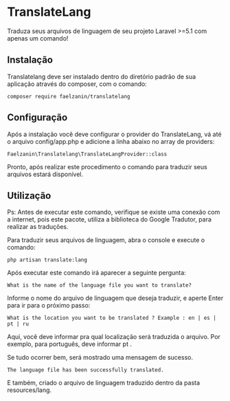 
<h1>TranslateLang</h1>

Traduza seus arquivos de linguagem de seu projeto Laravel >=5.1 com apenas um comando!

<h2>Instalação</h2>

Translatelang deve ser instalado dentro do diretório padrão de sua aplicação através do composer, com o comando:

    composer require faelzanin/translatelang

<h2>Configuração</h2>

Após a instalação você deve configurar o  provider do TranslateLang, vá até o arquivo config/app.php e adicione a linha abaixo no array de providers:

    Faelzanin\Translatelang\TranslateLangProvider::class

Pronto, após realizar este procedimento o comando para traduzir seus arquivos estará disponível.

<h2>Utilização</h2>

Ps: Antes de executar este comando, verifique se existe uma conexão com a internet, pois este pacote, utiliza a biblioteca do Google Tradutor, para realizar as traduções.

Para traduzir seus arquivos de linguagem, abra o console e execute o comando:

    php artisan translate:lang

Após executar este comando irá aparecer a seguinte pergunta:

    What is the name of the language file you want to translate?

Informe o nome do arquivo de linguagem que deseja traduzir, e aperte Enter para ir para o próximo passo:

    What is the location you want to be translated ? Example : en | es | pt | ru

Aqui, você deve informar pra qual localização será traduzida o arquivo. Por exemplo, para português, deve informar pt .

Se tudo ocorrer bem, será mostrado uma mensagem de sucesso.

    The language file has been successfully translated.

E também, criado o arquivo de linguagem traduzido dentro da pasta resources/lang.
